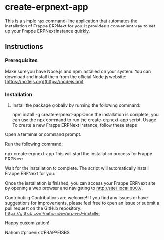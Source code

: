 # create-erpnext-app

This is a simple `npx` command-line application that automates the installation of Frappe ERPNext for you. It provides a convenient way to set up your Frappe ERPNext instance quickly.

## Instructions

### Prerequisites

Make sure you have Node.js and npm installed on your system. You can download and install them from the official Node.js website: [https://nodejs.org](https://nodejs.org)

### Installation

1. Install the package globally by running the following command:

   npm install -g create-erpnext-app
   Once the installation is complete, you can use the npx command to run the create-erpnext-app script.
   Usage
   To create a new Frappe ERPNext instance, follow these steps:

Open a terminal or command prompt.

Run the following command:

npx create-erpnext-app
This will start the installation process for Frappe ERPNext.

Wait for the installation to complete. The script will automatically install Frappe ERPNext for you.

Once the installation is finished, you can access your Frappe ERPNext site by opening a web browser and navigating to http://site1.local:8000/.

Contributing
Contributions are welcome! If you find any issues or have suggestions for improvements, please feel free to open an issue or submit a pull request on the GitHub repository: https://github.com/nahomdev/erpnext-installer

Happy customization!

Nahom #phoenix #FRAPPEISBS 
 
 

